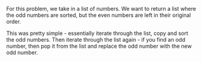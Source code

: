 For this problem, we take in a list of numbers. We want to return a list where the
odd numbers are sorted, but the even numbers are left in their original order.

This was pretty simple - essentially iterate through the list, copy and sort the
odd numbers. Then iterate through the list again - if you find an odd number,
then pop it from the list and replace the odd number with the new odd number. 